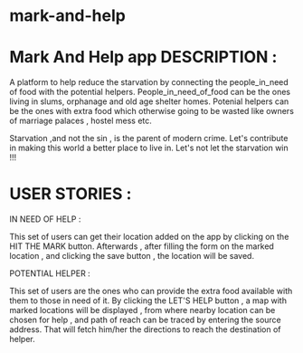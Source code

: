 # mark-and-help
Mark And Help app
DESCRIPTION :
===============
A platform to help reduce the starvation by connecting the people_in_need of food with the potential helpers.
People_in_need_of_food can be the ones living in slums, orphanage and old age shelter homes.
Potenial helpers can be the ones with extra food which otherwise going to be wasted like owners of marriage palaces , hostel mess etc.

Starvation ,and not the sin , is the parent of modern crime.
Let's contribute in making this world a better place to live in.
Let's not let the starvation win !!!

USER STORIES :
=============
IN NEED OF HELP :

 This set of users can get their location added on the app by clicking on the HIT THE MARK button.
Afterwards , after filling the form on the marked location , and clicking the save button , the location will be saved.

POTENTIAL HELPER :

This set of users are the ones who can provide the extra food available with them to those in need of it.
By clicking the LET'S HELP button , a map with marked locations will be displayed , from where nearby location can be chosen
for help , and path of reach can be traced by entering the source address. That will fetch him/her the directions to reach the destination of helper.
